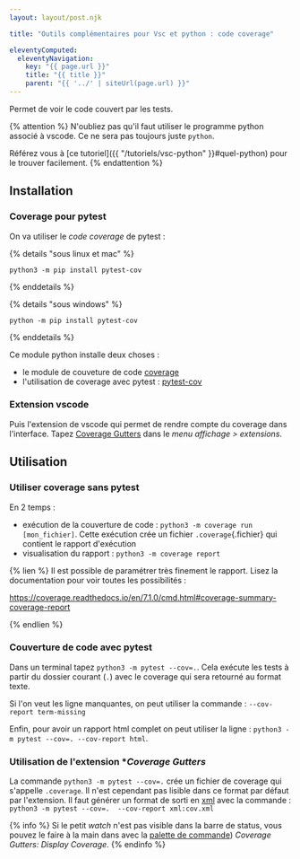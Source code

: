 ```yaml
---
layout: layout/post.njk

title: "Outils complémentaires pour Vsc et python : code coverage"

eleventyComputed:
  eleventyNavigation:
    key: "{{ page.url }}"
    title: "{{ title }}"
    parent: "{{ '../' | siteUrl(page.url) }}"
---
```


<!-- début résumé -->

Permet de voir le code couvert par les tests.

<!-- fin résumé -->

{% attention %}
N'oubliez pas qu'il faut utiliser le programme python associé à vscode. Ce ne sera pas toujours juste `python`.

Référez vous à [ce tutoriel]({{ "/tutoriels/vsc-python" }}#quel-python) pour le trouver facilement.
{% endattention %}

## <span id="installation-coverage"></span> Installation

### Coverage pour pytest

On va utiliser le *code coverage* de pytest :

{% details "sous linux et mac" %}

`python3 -m pip install pytest-cov`

{% enddetails %}

{% details "sous windows" %}

`python -m pip install pytest-cov`

{% enddetails %}

Ce module python installe deux choses :

* le module de couveture de code [coverage](https://coverage.readthedocs.io/en/6.3.1/index.html)
* l'utilisation de coverage avec pytest : [pytest-cov](https://pytest-cov.readthedocs.io/en/latest/)

### Extension vscode

Puis l'extension de vscode qui permet de rendre compte du coverage dans l'interface. Tapez [Coverage Gutters](https://marketplace.visualstudio.com/items?itemName=ryanluker.vscode-coverage-gutters) dans le *menu affichage > extensions*.

## <span id="code-coverage"></span> Utilisation

### Utiliser coverage sans pytest

En 2 temps :

* exécution de la couverture de code : `python3 -m coverage run [mon_fichier]`. Cette exécution crée un fichier `.coverage`{.fichier} qui contient le rapport d'exécution
* visualisation du rapport : `python3 -m coverage report`

{% lien %}
Il est possible de paramétrer très finement le rapport. Lisez la documentation pour voir toutes les possibilités :

<https://coverage.readthedocs.io/en/7.1.0/cmd.html#coverage-summary-coverage-report>

{% endlien %}

### Couverture de code avec pytest

Dans un terminal tapez `python3 -m pytest --cov=.`. Cela exécute les tests à partir du dossier courant (`.`) avec le coverage qui sera retourné au format texte.

Si l'on veut les ligne manquantes, on peut utiliser la commande : `--cov-report term-missing`

Enfin, pour avoir un rapport html complet on peut utiliser la ligne : `python3 -m pytest --cov=. --cov-report html`.

### Utilisation de l'extension **Coverage Gutters*

La commande `python3 -m pytest --cov=.` crée un fichier de coverage qui s'appelle `.coverage`. Il n'est cependant pas lisible dans ce format par défaut par l'extension. Il faut générer un format de sorti en [xml](https://fr.wikipedia.org/wiki/Extensible_Markup_Language) avec la commande : `python3 -m pytest --cov=.  --cov-report xml:cov.xml`

{% info %}
Si le petit *watch* n'est pas visible dans la barre de status, vous pouvez le faire à la main dans avec la [palette de commande](../vsc-installation-et-prise-en-main#palette-de-commande))
 *Coverage Gutters: Display Coverage*.
{% endinfo %}
